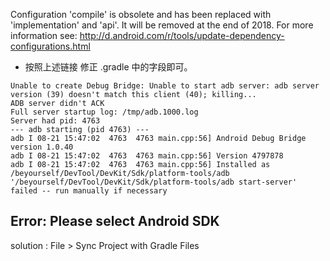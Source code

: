 Configuration 'compile' is obsolete and has been replaced with 'implementation' and 'api'.
It will be removed at the end of 2018. For more information see: http://d.android.com/r/tools/update-dependency-configurations.html
- 按照上述链接 修正 .gradle 中的字段即可。


```
Unable to create Debug Bridge: Unable to start adb server: adb server version (39) doesn't match this client (40); killing...
ADB server didn't ACK
Full server startup log: /tmp/adb.1000.log
Server had pid: 4763
--- adb starting (pid 4763) ---
adb I 08-21 15:47:02  4763  4763 main.cpp:56] Android Debug Bridge version 1.0.40
adb I 08-21 15:47:02  4763  4763 main.cpp:56] Version 4797878
adb I 08-21 15:47:02  4763  4763 main.cpp:56] Installed as /beyourself/DevTool/DevKit/Sdk/platform-tools/adb
'/beyourself/DevTool/DevKit/Sdk/platform-tools/adb start-server' failed -- run manually if necessary
```


## Error: Please select Android SDK
solution : File > Sync Project with Gradle Files